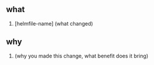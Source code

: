 ## what
1. [helmfile-name] (what changed)

## why
1. (why you made this change, what benefit does it bring)
